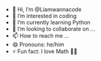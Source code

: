 - 👋 Hi, I’m @Liamwannacode
- 👀 I’m interested in coding 
- 🌱 I’m currently learning Python
- 💞️ I’m looking to collaborate on ...
- 📫 How to reach me ...
- 😄 Pronouns: he/him
- ⚡ Fun fact: I love Math 😶‍🌫️

<!---
Liamwannacode/Liamwannacode is a ✨ special ✨ repository because its `README.md` (this file) appears on your GitHub profile.
You can click the Preview link to take a look at your changes.
--->
